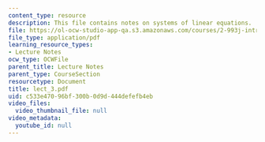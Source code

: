 ```yaml
---
content_type: resource
description: This file contains notes on systems of linear equations.
file: https://ol-ocw-studio-app-qa.s3.amazonaws.com/courses/2-993j-introduction-to-numerical-analysis-for-engineering-13-002j-spring-2005/c533e47096bf300b0d9d444defefb4eb_lect_3.pdf
file_type: application/pdf
learning_resource_types:
- Lecture Notes
ocw_type: OCWFile
parent_title: Lecture Notes
parent_type: CourseSection
resourcetype: Document
title: lect_3.pdf
uid: c533e470-96bf-300b-0d9d-444defefb4eb
video_files:
  video_thumbnail_file: null
video_metadata:
  youtube_id: null
---
```

